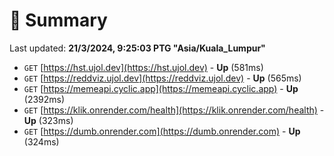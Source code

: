 # 📖 Summary
Last updated: **21/3/2024, 9:25:03 PTG "Asia/Kuala_Lumpur"**

- `GET` [https://hst.ujol.dev](https://hst.ujol.dev) - **Up** (581ms)
- `GET` [https://reddviz.ujol.dev](https://reddviz.ujol.dev) - **Up** (565ms)
- `GET` [https://memeapi.cyclic.app](https://memeapi.cyclic.app) - **Up** (2392ms)
- `GET` [https://klik.onrender.com/health](https://klik.onrender.com/health) - **Up** (323ms)
- `GET` [https://dumb.onrender.com](https://dumb.onrender.com) - **Up** (324ms)
